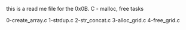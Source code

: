 this is a read me file for the 0x0B. C - malloc, free tasks

0-create_array.c
1-strdup.c
2-str_concat.c
3-alloc_grid.c
4-free_grid.c

